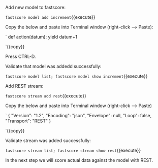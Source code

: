 Add new model to fastscore:

`fastscore model add increment`{{execute}}

Copy the below and paste into Terminal window (right-click --> Paste):

`
def action(datum):
  yield datum+1

`{{copy}}

Press CTRL-D.

Validate that model was addedd successfully:

`fastscore model list; fastscore model show increment`{{execute}}

Add REST stream:

`fastscore stream add rest`{{execute}}

Copy the below and paste into Terminal window (right-click --> Paste)

`
{
  "Version": "1.2",
  "Encoding": "json",
  "Envelope": null,
  "Loop": false,
  "Transport": "REST"
}

`{{copy}}

Validate stream was added successfully:

`fastscore stream list; fastscore stream show rest`{{execute}}

In the next step we will score actual data against the model with REST.



